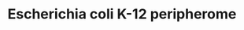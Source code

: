 ---
annotations:
- type: Pathway Ontology
  value: classic metabolic pathway
- type: Pathway Ontology
  value: regulatory pathway
- type: Pathway Ontology
  value: signaling pathway
authors:
- Gorfo
- MaintBot
- Susan
- Egonw
- Eweitz
description: 'This is a schematic longitudinal section of an E. coli cell. A section
  of the inner membrane is depicted; the rest of the cell envelope is omitted for
  simplicity. Based on MultiFun classification Peripheral Inner Membrane proteins
  (PIM proteins, green circles) participate in 9 cellular processes (indicated with
  bold letters): cell structure; DNA-, RNA- and protein related; metabolism; transport;
  response to stress and cell division. Sub-categories of these processes are indicated
  with bold grey letters. The proteins are grouped according to known complexes (encircled
  in gray color schemes) and pathways, together with their integral inner membrane
  partners (yellow circles) where known (Keseler, I.M. [2009]). Protein-protein interactions
  derived from tandem-affinity purification experiments (Aranda, B et al [2010]) are
  also mapped (where available) and depicted with connecting lines. For visualization
  purposes the protein-protein interactions were integrated and loaded in Cytoscape
  (Keseler, I.M. [2009]).'
last-edited: 2021-05-21
organisms:
- Escherichia coli
redirect_from:
- /index.php/Pathway:WP2472
- /instance/WP2472
schema-jsonld:
- '@context': https://schema.org/
  '@id': https://wikipathways.github.io/pathways/WP2472.html
  '@type': Dataset
  creator:
    '@type': Organization
    name: WikiPathways
  description: 'This is a schematic longitudinal section of an E. coli cell. A section
    of the inner membrane is depicted; the rest of the cell envelope is omitted for
    simplicity. Based on MultiFun classification Peripheral Inner Membrane proteins
    (PIM proteins, green circles) participate in 9 cellular processes (indicated with
    bold letters): cell structure; DNA-, RNA- and protein related; metabolism; transport;
    response to stress and cell division. Sub-categories of these processes are indicated
    with bold grey letters. The proteins are grouped according to known complexes
    (encircled in gray color schemes) and pathways, together with their integral inner
    membrane partners (yellow circles) where known (Keseler, I.M. [2009]). Protein-protein
    interactions derived from tandem-affinity purification experiments (Aranda, B
    et al [2010]) are also mapped (where available) and depicted with connecting lines.
    For visualization purposes the protein-protein interactions were integrated and
    loaded in Cytoscape (Keseler, I.M. [2009]).'
  keywords:
  - RlmN
  - ''
  - RsmA
  - SecF
  - DamX
  - RL13
  - IlvD
  - CisY
  - RlmA
  - LolC
  - IscS
  - MinD
  - FrdB
  - NifU
  - GlgC
  - RS14
  - NuoK
  - NuoCD
  - Smp
  - RlmM
  - RsmI
  - FabZ
  - RL7
  - DadA
  - SecG
  - DhsC
  - LptC
  - RfaQ
  - RpoZ
  - UgpC
  - SucC
  - HisJ
  - LldD
  - HflK
  - HemG
  - KefB
  - RS5
  - RsmD
  - MetN
  - CysW
  - PbpB
  - RpoA
  - CydD
  - PtnAB
  - RsmH
  - MlaE
  - HisM
  - ArtQ
  - RfaJ
  - PlsB
  - YjgR
  - DppF
  - AtpD
  - ArnD
  - RL11
  - CyoD
  - OpdA
  - LptG
  - EngB
  - FadJ
  - KdtA
  - Ch60
  - TreC
  - EftS
  - FtsN
  - Atp6
  - NuoE
  - LolB
  - LolA
  - TIG
  - DhsA
  - RL14
  - MsbA
  - Psd
  - TatA
  - Pbp2
  - RpoC
  - FtsZ
  - ParE
  - RhlE
  - YccA
  - Pss
  - PtnC
  - PyrG
  - PgK
  - FabI
  - HflD
  - ParC
  - ArtJ
  - YcgG
  - HtrB
  - Crp
  - NuoJ
  - MreB
  - Sra
  - UgpA
  - RL24
  - YfiF
  - GlnH
  - FtsI
  - LonH
  - Odp1
  - PttBC
  - Rl19
  - FtsK
  - GreB
  - GcsH
  - IhfB
  - PstA
  - RS7
  - FtsB
  - NuoB
  - RlmF
  - GyrB
  - AmpA
  - DhsB
  - FabB
  - AtpA
  - MetH
  - TatB
  - RL22
  - UgpE
  - FtsL
  - SecE
  - YadH
  - PspD
  - MlaB
  - PspA
  - RseP
  - FabF
  - RpoE
  - RL36
  - Rho
  - MinE
  - RS1
  - RS2
  - DbhA
  - MukF
  - RS9
  - RL5
  - RL25
  - PtgCB
  - Odo2
  - RlmH
  - GlnQ
  - WecA
  - GcdP
  - RS20
  - GlgA
  - RsmC
  - PpiB
  - Acp
  - RodZ
  - PhoL
  - FadA
  - Rne
  - AtpB
  - MetI
  - YajC
  - Rrf
  - PlsC
  - RsmG
  - AcoN1
  - DhsD
  - Rnr
  - RS18
  - RL27
  - GyrA
  - LacI
  - RsmB
  - PspB
  - NdK
  - FabG
  - ArtP
  - NusA
  - RL3
  - SapA
  - FrdC
  - AcoN2
  - RS13
  - GrpE
  - IspG
  - RpoB
  - OpgH
  - RL34
  - DldH
  - RL9
  - PtgA
  - PncB
  - RsmE
  - HisP
  - LptB
  - NuoA
  - PdxH
  - YadG
  - MurG
  - FtsH
  - GreA
  - YbbO
  - ArnA
  - YbgC
  - Fis
  - RL6
  - DnaA
  - UgpB
  - YdiJ
  - MukE
  - RS12
  - PbpA
  - RfaG
  - RL15
  - NuoI
  - SthA
  - RL4
  - LolD
  - Ppk
  - FtsY
  - RseA
  - MukB
  - NuoM
  - RsgA
  - EftU2
  - RS16
  - FtsX
  - ArtI
  - RL1
  - AckA
  - FrdA
  - FtsE
  - CarB
  - RS8
  - Efg
  - ArtM
  - If1
  - AccD
  - FadB
  - RL10
  - Ch10
  - EftU1
  - RhlB
  - CysP
  - MinC
  - PtnD
  - HisQ
  - RlmE
  - MlaC
  - RL2
  - RL28
  - MlaF
  - Dpo1
  - MreD
  - LptF
  - DnaK
  - CarA
  - CydC
  - RS10
  - MreC
  - ZipA
  - AmpM
  - WbbK
  - NuoL
  - SeqA
  - GlgB
  - DnaJ
  - LpxB
  - HemY
  - RL20
  - YidC
  - PflB
  - ArnC
  - BccB
  - RL33
  - KefG
  - CyoA
  - PstS
  - NuoN
  - YbjX
  - AtpG
  - RL29
  - GatZ
  - PstB
  - SelB
  - SecY
  - SapC
  - RfaI
  - CyoB
  - RS11
  - MsbB
  - PlsX
  - Aas
  - RL17
  - GlnB
  - IhfA
  - If3
  - RfaC
  - YhbJ
  - AccC
  - SecD
  - HldD
  - RL32
  - AtpL
  - ZnuC
  - FabR
  - Pnp
  - SecB
  - ZnuA
  - PstC
  - RL23
  - RfaP
  - Dld
  - RpoS
  - RS19
  - DeaD
  - Kbl
  - PyrD
  - SapF
  - HflC
  - FadI
  - Rl21
  - NuoH
  - FtsW
  - HtpG
  - HemH
  - RS15
  - LepA
  - SucD
  - GlpD
  - RfaF
  - AccA
  - YbbP
  - Odo1
  - RS4
  - HslU
  - TatC
  - LpoB
  - RlmL
  - PthP
  - RS3
  - RS21
  - PutA
  - SapD
  - FrdD
  - CysT
  - RL30
  - Srp54
  - RpoD
  - AtpF
  - TatE
  - Odp2
  - UppP
  - SecA
  - MdH
  - Eno
  - GatY
  - ZnuB
  - LptA
  - Pt1
  - FtsQ
  - NuoG
  - SrmB
  - RL31
  - GcsT
  - AceE
  - SapB
  - WecG
  - LpoA
  - LolE
  - RL35
  - Add
  - NusG
  - Def
  - ArnT
  - CysA
  - If2
  - AtpE
  - Ppx
  - YifE
  - DnaB
  - CyoC
  - MlaD
  - HrpA
  - NuoF
  - RL18
  - MetQ
  - RS6
  - RL16
  - RfaL
  - PspC
  - FtsA
  - Hfq
  license: CC0
  name: Escherichia coli K-12 peripherome
seo: CreativeWork
title: Escherichia coli K-12 peripherome
wpid: WP2472
---